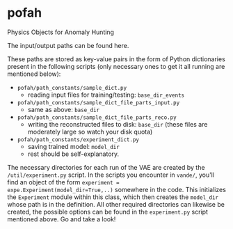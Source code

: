 # pofah
Physics Objects for Anomaly Hunting

The input/output paths can be found here. 

These paths are stored as key-value pairs in the form of Python dictionaries present in the following scripts (only necessary ones to get it all running are mentioned below):
- `pofah/path_constants/sample_dict.py`
    - reading input files for training/testing: `base_dir_events` 
- `pofah/path_constants/sample_dict_file_parts_input.py`
    - same as above: `base_dir`
- `pofah/path_constants/sample_dict_file_parts_reco.py`
    - writing the reconstructed files to disk: `base_dir` (these files are moderately large so watch your disk quota)
- `pofah/path_constants/experiment_dict.py` 
    - saving trained model: `model_dir`
    - rest should be self-explanatory. 

The necessary directories for each run of the VAE are created by the `/util/experiment.py` script. In the scripts you encounter in `vande/`, you'll find an object of the form `experiment = expe.Experiment(model_dir=True,..)` somewhere in the code. This initializes the `Experiment` module within this class, which then creates the `model_dir` whose path is in the definition. All other required directories can likewise be created, the possible options can be found in the `experiment.py` script mentioned above. Go and take a look!